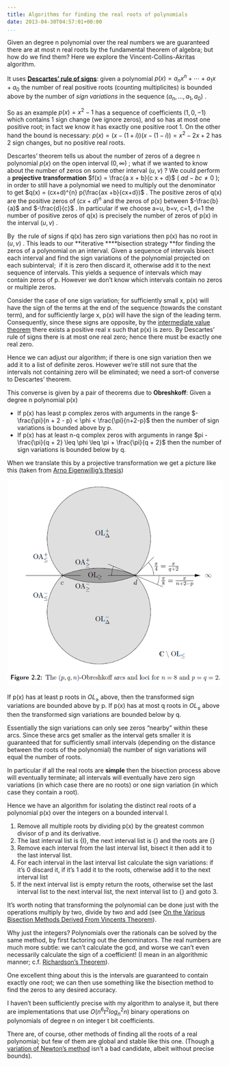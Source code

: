 ```yaml
---
title: Algorithms for finding the real roots of polynomials
date: 2013-04-30T04:57:01+00:00
...
```



Given an degree n polynomial over the real numbers we are guaranteed there are at most n real roots by the fundamental theorem of algebra; but how do we find them? Here we explore the Vincent-Collins-Akritas algorithm.


It uses [**Descartes’ rule of signs**](http://en.wikipedia.org/wiki/Descartes%27_rule_of_signs): given a polynomial  $p(x) = a_n x^n + \cdots + a_1 x + a_0$  the number of real positive roots (counting multiplicites) is bounded above by the number of *sign variations* in the sequence  $(a_n, \ldots, a_1, a_0)$ .


<!--more-->


So as an example  $p(x) = x^2 - 1$  has a sequence of coefficients  $(1, 0, -1)$  which contains 1 sign change (we ignore zeros), and so has at most one positive root; in fact we know it has exactly one positive root 1. On the other hand the bound is necessary:  $p(x) = (x-(1+i))(x-(1-i))= x^2-2x+2$  has 2 sign changes, but no positive real roots.


Descartes’ theorem tells us about the number of zeros of a degree n polynomial  $p(x)$  on the open interval  $(0, \infty)$ ; what if we wanted to know about the number of zeros on some other interval  $(u, v)$ ? We could perform a **projective transformation**  $f(x) = \frac{a x + b}{c x + d}$  ( $ad - bc \neq 0$ ); in order to still have a polynomial we need to multiply out the denominator to get  $q(x) = (cx+d)^{n} p(\frac{ax +b}{cx+d})$ . The positive zeros of q(x) are the positive zeros of  $(cx+d)^n$  and the zeros of p(x) between  $-\frac{b}{a}$  and  $-\frac{d}{c}$ . In particular if we choose a=u, b=v, c=1, d=1 the number of positive zeros of q(x) is precisely the number of zeros of p(x) in the interval  $(u, v)$ .


By  the rule of signs if q(x) has zero sign variations then p(x) has no root in  $(u, v)$ . This leads to our **iterative ****bisection strategy **for finding the zeros of a polynomial on an interval. Given a sequence of intervals bisect each interval and find the sign variations of the polynomial projected on each subinterval;  if it is zero then discard it, otherwise add it to the next sequence of intervals. This yields a sequence of intervals which may contain zeros of p. However we don’t know which intervals contain no zeros or multiple zeros.


Consider the case of one sign variation; for sufficiently small x, p(x) will have the sign of the terms at the end of the sequence (towards the constant term), and for sufficiently large x, p(x) will have the sign of the leading term. Consequently, since these signs are opposite, by the [intermediate value theorem](http://en.wikipedia.org/wiki/Intermediate_value_theorem) there exists a positive real x such that p(x) is zero. By Descartes’ rule of signs there is at most one real zero; hence there must be exactly one real zero.


Hence we can adjust our algorithm; if there is one sign variation then we add it to a list of definite zeros. However we’re still not sure that the intervals not containing zero will be eliminated; we need a sort-of converse to Descartes’ theorem.


This converse is given by a pair of theorems due to **Obreshkoff**: Given a degree n polynomial p(x)




*  If p(x) has least p complex zeros with arguments in the range  $- \frac{\pi}{n + 2 - p} < \phi < \frac{\pi}{n+2-p}$  then the number of sign variations is bounded above by p.
*  If p(x) has at least n-q complex zeros with arguments in range  $pi - \frac{\pi}{q + 2} \leq \phi \leq \pi + \frac{\pi}{q + 2}$  then the number of sign variations is bounded below by q.



When we translate this by a projective transformation we get a picture like this (taken from [Arno Eigenwillig’s thesis](http://scidok.sulb.uni-saarland.de/volltexte/2010/3244/pdf/Dissertation_8200_Eige_Arno_2008.pdf))


![Obreshkoff Arc for n=8 and p=q=2](/images/obreshkoffarc.png)


If p(x) has at least p roots in  $OL_{\geq}$  above, then the transformed sign variations are bounded above by p. If p(x) has at most q roots in  $OL_{\leq}$  above then the transformed sign variations are bounded below by q.


Essentially the sign variations can only see zeros “nearby” within these arcs. Since these arcs get smaller as the interval gets smaller it is guaranteed that for sufficiently small intervals (depending on the distance between the roots of the polynomial) the number of sign variations will equal the number of roots.


In particular if all the real roots are **simple** then the bisection process above will eventually terminate; all intervals will eventually have zero sign variations (in which case there are no roots) or one sign variation (in which case they contain a root).


Hence we have an algorithm for isolating the distinct real roots of a polynomial p(x) over the integers on a bounded interval I.




1.  Remove all multiple roots by dividing p(x) by the greatest common divisor of p and its derivative.
1.  The last interval list is {I}, the next interval list is {} and the roots are {}
1.  Remove each interval from the last interval list, bisect it then add it to the last interval list.
1.  For each interval in the last interval list calculate the sign variations: if it’s 0 discard it, if it’s 1 add it to the roots, otherwise add it to the next interval list
1.  If the next interval list is empty return the roots, otherwise set the last interval list to the next interval list, the next interval list to {} and goto 3.



It’s worth noting that transforming the polynomial can be done just with the operations multiply by two, divide by two and add (see [On the Various Bisection Methods Derived From Vincents Theorem](http://sci-gems.math.bas.bg/jspui/bitstream/10525/376/1/sjc051-vol2-num1-2008.pdf)).


Why just the integers? Polynomials over the rationals can be solved by the same method, by first factoring out the denominators. The real numbers are much more subtle: we can’t calculate the gcd, and worse we can’t even necessarily calculate the sign of a coefficient! (I mean in an algorithmic manner; c.f. [Richardson’s Theorem](http://en.wikipedia.org/wiki/Richardson%27s_theorem)).


One excellent thing about this is the intervals are guaranteed to contain exactly one root; we can then use something like the bisection method to find the zeros to any desired accuracy.


I haven’t been sufficiently precise with my algorithm to analyse it, but there are implementations that use  $O(n^6t^2log^2_nn)$  binary operations on polynomials of degree n on integer t bit coefficients.


There are, of course, other methods of finding all the roots of a real polynomial; but few of them are global and stable like this one. (Though [a variation of Newton’s method](http://mathlab.sunysb.edu/~scott/Papers/Newton/Published.pdf) isn’t a bad candidate, albeit without precise bounds).




 
